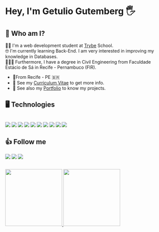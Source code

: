 # Hey, I'm Getulio Gutemberg 🖐

 ## 👦 Who am I? 

👨‍💻 I'm a web development student at [Trybe](https://www.betrybe.com/) School.
 </br>
🤓 I'm currently learning Back-End. I am very interested in improving my knowledge in Databases.
</br>
👩🏽‍🎓 Furthermore, I have a degree in Civil Engineering from Faculdade Estácio de Sá in Recife - Pernambuco (FIR).
</br>

- 📍From Recife - PE 🇧🇷
- 📄 See my <a href="https://gitconnected.com/getuliogutemberg/resume" target="blank">Curriculum Vitae</a> to get more info.
- 📓 See also my <a href="#" target="blank">Portfolio</a> to know my projects.
 

## 🖥️ Technologies

<div style="display: inline_block"><br>
  <img src="https://img.shields.io/badge/HTML5-E34F26?style=for-the-badge&logo=html5&logoColor=white">
  <img src="https://img.shields.io/badge/CSS3-1572B6?style=for-the-badge&logo=css3&logoColor=white">
  <img src="https://img.shields.io/badge/JavaScript-F7DF1E?style=for-the-badge&logo=javascript&logoColor=black" target="_blank">
  <img src="https://img.shields.io/badge/Bootstrap-563D7C?style=for-the-badge&logo=bootstrap&logoColor=white">
  <img src="https://img.shields.io/badge/Jest-C21325?style=for-the-badge&logo=jest&logoColor=white">
  <img src="https://img.shields.io/badge/React-20232A?style=for-the-badge&logo=react&logoColor=61DAFB">
  <img src="https://img.shields.io/badge/React_Router-CA4245?style=for-the-badge&logo=react-router&logoColor=white">
  <img src="https://img.shields.io/badge/Redux-593D88?style=for-the-badge&logo=redux&logoColor=white">
  <img src="https://img.shields.io/badge/MySQL-00000F?style=for-the-badge&logo=mysql&logoColor=white">
  <img src="https://img.shields.io/badge/MongoDB-4EA94B?style=for-the-badge&logo=mongodb&logoColor=white">
</div>

 
 ## 👍 Follow me
 
<div> 
  <a href="https://www.instagram.com/getuliogutemberg/" target="_blank"><img src="https://img.shields.io/badge/-Instagram-%23E4405F?style=for-the-badge&logo=instagram&logoColor=white" target="_blank"></a>
  <a href = "mailto:getulio.dev@gmail.com"><img src="https://img.shields.io/badge/-Gmail-%23333?style=for-the-badge&logo=gmail&logoColor=white" target="_blank"></a>
  <a href="https://www.linkedin.com/in/getuliogutemberg/" target="_blank"><img src="https://img.shields.io/badge/-LinkedIn-%230077B5?style=for-the-badge&logo=linkedin&logoColor=white" target="_blank"></a> 
</div>


##
<div>
  <a href="https://github.com/getuliogutemberg">
  <img height="180em" src="https://github-readme-stats.vercel.app/api?username=getuliogutemberg&show_icons=true&theme=algolia&include_all_commits=true&count_private=true"/>
  <img height="180em" src="https://github-readme-stats.vercel.app/api/top-langs/?username=getuliogutemberg&layout=compact&langs_count=16&theme=algolia"/>
</div>
